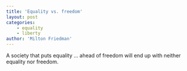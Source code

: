 ```yaml
---
title: 'Equality vs. freedom'
layout: post
categories:
    - equality
    - liberty
author: 'Milton Friedman'
---
```


A society that puts equality … ahead of freedom will end up with neither equality nor freedom.